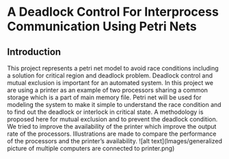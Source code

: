 # A Deadlock Control For Interprocess Communication Using Petri Nets

## Introduction
This project represents a petri net model to avoid race conditions including a solution for critical region and deadlock problem. Deadlock control and mutual exclusion is important for an automated system. In this project we are using a printer as an example of two processors sharing a common storage which is a part of main memory file. Petri net will be used for modeling the system to make it simple to understand the race condition and to find out the deadlock or interlock in critical state. A methodology is proposed here for mutual exclusion and to prevent the deadlock condition. We tried to improve the availability of the printer which improve the output rate of the processors. Illustrations are made to compare the performance of the processors and the printer’s availability.
![alt text](Images/generalized picture of multiple computers are connected to printer.png)
